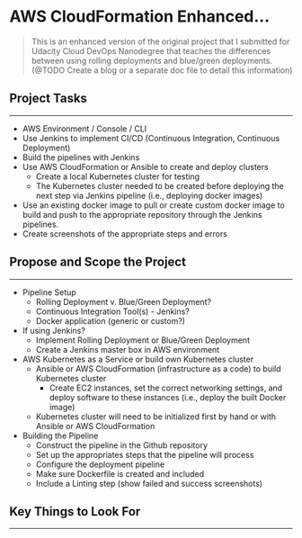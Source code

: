 # AWS CloudFormation Enhanced...
> This is an enhanced version of the original project that I submitted for Udacity Cloud DevOps Nanodegree that teaches the differences between using rolling deployments and blue/green deployments. (@TODO Create a blog or a separate doc file to detail this information)

## Project Tasks
---
- AWS Environment / Console / CLI
- Use Jenkins to implement CI/CD (Continuous Integration, Continuous Deployment)
- Build the pipelines with Jenkins
- Use AWS CloudFormation or Ansible to create and deploy clusters
    - Create a local Kubernetes cluster for testing
    - The Kubernetes cluster needed to be created before deploying the next step via Jenkins pipeline (i.e., deploying docker images)
- Use an existing docker image to pull or create custom docker image to build and push to the appropriate repository through the Jenkins pipelines.
- Create screenshots of the appropriate steps and errors

## Propose and Scope the Project
---
- Pipeline Setup
    - Rolling Deployment v. Blue/Green Deployment?
    - Continuous Integration Tool(s) - Jenkins?
    - Docker application (generic or custom?)
- If using Jenkins?
    - Implement Rolling Deployment or Blue/Green Deployment
    - Create a Jenkins master box in AWS environment
- AWS Kubernetes as a Service or build own Kubernetes cluster
    - Ansible or AWS CloudFormation (infrastructure as a code) to build Kubernetes cluster
        - Create EC2 instances, set the correct networking settings, and deploy software to these instances (i.e., deploy the built Docker image)
    - Kubernetes cluster will need to be initialized first by hand or with Ansible or AWS CloudFormation
- Building the Pipeline
    - Construct the pipeline in the Github repository
    - Set up the appropriates steps that the pipeline will process
    - Configure the deployment pipeline
    - Make sure Dockerfile is created and included
    - Include a Linting step (show failed and success screenshots)

## Key Things to Look For
---
